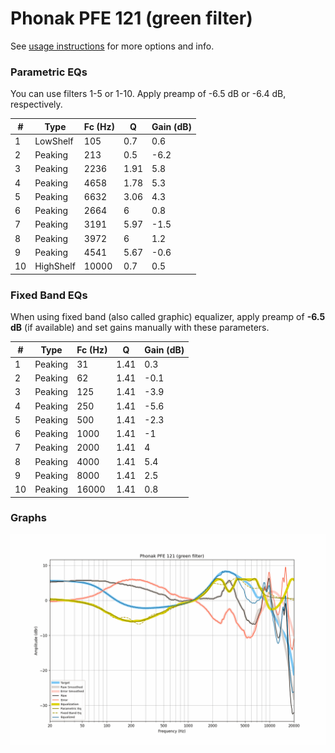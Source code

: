 # Phonak PFE 121 (green filter)
See [usage instructions](https://github.com/jaakkopasanen/AutoEq#usage) for more options and info.

### Parametric EQs
You can use filters 1-5 or 1-10. Apply preamp of -6.5 dB or -6.4 dB, respectively.

|   # | Type      |   Fc (Hz) |    Q |   Gain (dB) |
|-----|-----------|-----------|------|-------------|
|   1 | LowShelf  |       105 | 0.7  |         0.6 |
|   2 | Peaking   |       213 | 0.5  |        -6.2 |
|   3 | Peaking   |      2236 | 1.91 |         5.8 |
|   4 | Peaking   |      4658 | 1.78 |         5.3 |
|   5 | Peaking   |      6632 | 3.06 |         4.3 |
|   6 | Peaking   |      2664 | 6    |         0.8 |
|   7 | Peaking   |      3191 | 5.97 |        -1.5 |
|   8 | Peaking   |      3972 | 6    |         1.2 |
|   9 | Peaking   |      4541 | 5.67 |        -0.6 |
|  10 | HighShelf |     10000 | 0.7  |         0.5 |

### Fixed Band EQs
When using fixed band (also called graphic) equalizer, apply preamp of **-6.5 dB** (if available) and set gains manually with these parameters.

|   # | Type    |   Fc (Hz) |    Q |   Gain (dB) |
|-----|---------|-----------|------|-------------|
|   1 | Peaking |        31 | 1.41 |         0.3 |
|   2 | Peaking |        62 | 1.41 |        -0.1 |
|   3 | Peaking |       125 | 1.41 |        -3.9 |
|   4 | Peaking |       250 | 1.41 |        -5.6 |
|   5 | Peaking |       500 | 1.41 |        -2.3 |
|   6 | Peaking |      1000 | 1.41 |        -1   |
|   7 | Peaking |      2000 | 1.41 |         4   |
|   8 | Peaking |      4000 | 1.41 |         5.4 |
|   9 | Peaking |      8000 | 1.41 |         2.5 |
|  10 | Peaking |     16000 | 1.41 |         0.8 |

### Graphs
![](./Phonak%20PFE%20121%20(green%20filter).png)
